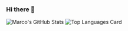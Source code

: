 ### Hi there 👋

![Marco's GitHub Stats](https://github-readme-stats.vercel.app/api?username=thisMarco&theme=dark&show_icons=true&count_private=true)
![Top Languages Card](https://github-readme-stats.vercel.app/api/top-langs/?username=thisMarco&layout=compact)

<!--
**thisMarco/thisMarco** is a ✨ _special_ ✨ repository because its `README.md` (this file) appears on your GitHub profile.

Here are some ideas to get you started:

- 🔭 I’m currently working on ...
- 🌱 I’m currently learning ...
- 👯 I’m looking to collaborate on ...
- 🤔 I’m looking for help with ...
- 💬 Ask me about ...
- 📫 How to reach me: ...
- 😄 Pronouns: ...
- ⚡ Fun fact: ...
-->
